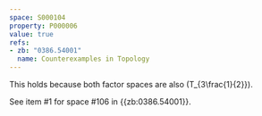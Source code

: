 ```yaml
---
space: S000104
property: P000006
value: true
refs:
- zb: "0386.54001"
  name: Counterexamples in Topology
---
```


This holds because both factor spaces are also \(T_{3\frac{1}{2}}\).

See item #1 for space #106 in {{zb:0386.54001}}.
